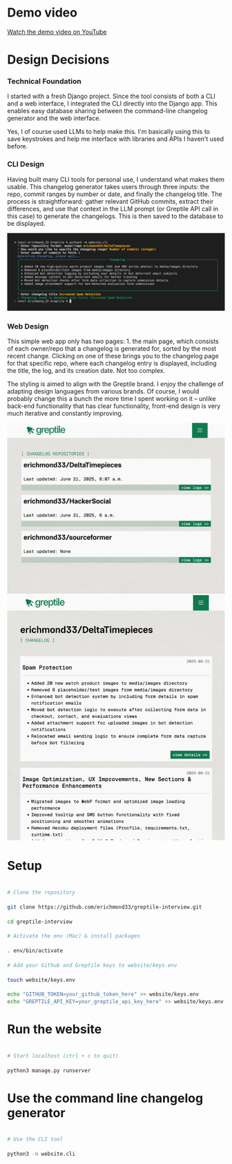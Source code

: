 # Demo video

[Watch the demo video on YouTube](https://www.youtube.com/watch?v=jvnEXVmyP9E)

# Design Decisions

### Technical Foundation

I started with a fresh Django project. Since the tool consists of both a CLI and a web interface, I integrated the CLI directly into the Django app. This enables easy database sharing between the command-line changelog generator and the web interface.

Yes, I of course used LLMs to help make this. I'm basically using this to save keystrokes and help me interface with libraries and APIs I haven't used before.

### CLI Design

Having built many CLI tools for personal use, I understand what makes them usable. This changelog generator takes users through three inputs: the repo, commit ranges by number or date, and finally the changelog title. The process is straightforward: gather relevant GitHub commits, extract their differences, and use that context in the LLM prompt (or Greptile API call in this case) to generate the changelogs. This is then saved to the database to be displayed.

![Screenshot of the application interface](img1.jpg)

### Web Design

This simple web app only has two pages: 1. the main page, which consists of each owner/repo that a changelog is generated for, sorted by the most recent change. Clicking on one of these brings you to the changelog page for that specific repo, where each changelog entry is displayed, including the title, the log, and its creation date. Not too complex.

The styling is aimed to align with the Greptile brand. I enjoy the challenge of adapting design languages from various brands. Of course, I would probably change this a bunch the more time I spent working on it – unlike back-end functionality that has clear functionality, front-end design is very much iterative and constantly improving.

![](img2.jpg)
![](img3.jpg)

# Setup

```zsh

# Clone the repository

git clone https://github.com/erichmond33/greptile-interview.git

cd greptile-interview

# Activate the env (Mac) & install packages

. env/bin/activate

# Add your Github and Greptile keys to website/keys.env

touch website/keys.env

echo "GITHUB_TOKEN=your_github_token_here" >> website/keys.env
echo "GREPTILE_API_KEY=your_greptile_api_key_here" >> website/keys.env

```

# Run the website

```zsh

# Start localhost (ctrl + c to quit)

python3 manage.py runserver

```

# Use the command line changelog generator

```zsh

# Use the CLI tool

python3 -m website.cli

```
